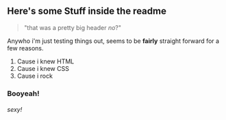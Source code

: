 ## Here's some Stuff inside the readme

> "that was a pretty big header _no_?"

Anywho i'm just testing things out, seems to be **fairly** straight forward for a few reasons.

1. Cause i knew HTML
2. Cause i knew CSS
3. Cause i rock  

### Booyeah!

###### sexy!
